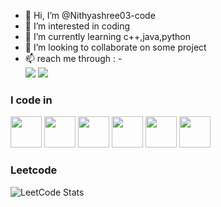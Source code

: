 - 👋 Hi, I’m @Nithyashree03-code
- 👀 I’m interested in coding
- 🌱 I’m currently learning c++,java,python
- 💞️ I’m looking to collaborate on some project
- 📫 reach me through :
-<br /> [<img src="https://img.shields.io/badge/Gmail-D14836?style=for-the-badge&logo=gmail&logoColor=white" />](nshree03112005@gmail.com) [<img src="https://img.shields.io/badge/LinkedIn-0077B5?style=for-the-badge&logo=linkedin&logoColor=white" />](https://www.linkedin.com/in/nithyashreead//)
### I code in
<img height="50" width="50" src="https://img.icons8.com/color/48/000000/python.png" /> <img height="50" width="50" src="https://img.icons8.com/color/48/000000/c-programming.png" /> <img height="50" width="50" src="https://img.icons8.com/color/48/000000/c-plus-plus-logo.png" /> <img height="50" width="50" src="https://img.icons8.com/color/48/000000/java-coffee-cup-logo.png" /> <img height="50" width="50" src="https://img.icons8.com/color/48/000000/html-5.png" /> <img height="50" width="50" src="https://img.icons8.com/color/48/000000/css3.png" />

### Leetcode

![LeetCode Stats](https://leetcard.jacoblin.cool/Nithya_shree_03?theme=dark&font=Cookie)





